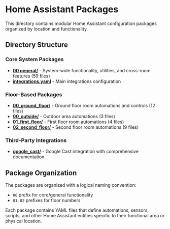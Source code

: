 # Home Assistant Packages

This directory contains modular Home Assistant configuration packages organized by location and functionality.

## Directory Structure

### Core System Packages
- **[00 general/](./00%20general/)** - System-wide functionality, utilities, and cross-room features (59 files)
- **[integrations.yaml](./integrations.yaml)** - Main integrations configuration

### Floor-Based Packages
- **[00_ground_floor/](./00_ground_floor/)** - Ground floor room automations and controls (12 files)
- **[00_outside/](./00_outside/)** - Outdoor area automations (3 files)
- **[01_first_floor/](./01_first_floor/)** - First floor room automations (4 files)
- **[02_second_floor/](./02_second_floor/)** - Second floor room automations (9 files)

### Third-Party Integrations
- **[google_cast/](./google_cast/)** - Google Cast integration with comprehensive documentation

## Package Organization

The packages are organized with a logical naming convention:
- `00` prefix for core/general functionality
- `01`, `02` prefixes for floor numbers

Each package contains YAML files that define automations, sensors, scripts, and other Home Assistant entities specific to their functional area or physical location.
